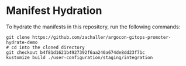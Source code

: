 # Manifest Hydration

To hydrate the manifests in this repository, run the following commands:

```shell
git clone https://github.com/zachaller/argocon-gitops-promoter-hydrate-demo
# cd into the cloned directory
git checkout b4f81d1621b4927392f6aa240a674de8dd23f71c
kustomize build ./user-configuration/staging/integration
```

